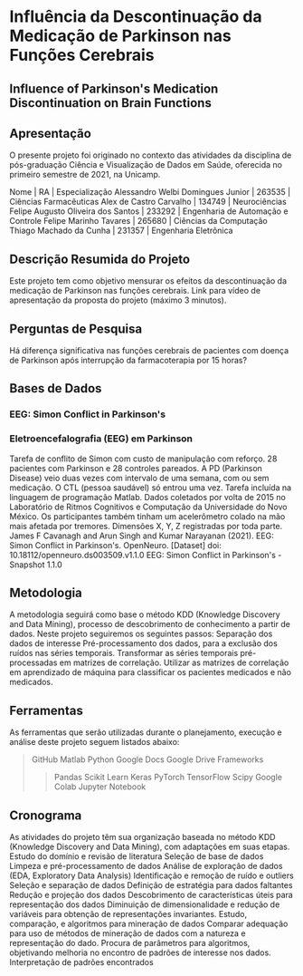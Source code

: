 # Influência da Descontinuação da Medicação de Parkinson nas Funções Cerebrais

## Influence of Parkinson's Medication Discontinuation on Brain Functions

## Apresentação
O presente projeto foi originado no contexto das atividades da disciplina de pós-graduação Ciência e Visualização de Dados em Saúde, oferecida no primeiro semestre de 2021, na Unicamp.
 
Nome | RA | Especialização
Alessandro Welbi Domingues Junior | 263535 | Ciências Farmacêuticas
Alex de Castro Carvalho | 134749 | Neurociências
Felipe Augusto Oliveira dos Santos | 233292 | Engenharia de Automação e Controle
Felipe Marinho Tavares | 265680 | Ciências da Computação
Thiago Machado da Cunha | 231357 | Engenharia Eletrônica

## Descrição Resumida do Projeto
Este projeto tem como objetivo mensurar os efeitos da descontinuação da medicação de Parkinson nas funções cerebrais.
Link para vídeo de apresentação da proposta do projeto (máximo 3 minutos).

## Perguntas de Pesquisa
Há diferença significativa nas funções cerebrais de pacientes com doença de Parkinson após interrupção da farmacoterapia por 15 horas?

## Bases de Dados
### EEG: Simon Conflict in Parkinson's
### Eletroencefalografia (EEG) em Parkinson

Tarefa de conflito de Simon com custo de manipulação com reforço. 28 pacientes com Parkinson e 28 controles pareados. A PD (Parkinson Disease) veio duas vezes com intervalo de uma semana, com ou sem medicação. O CTL (pessoa saudável) só entrou uma vez. Tarefa incluída na linguagem de programação Matlab. Dados coletados por volta de 2015 no Laboratório de Ritmos Cognitivos e Computação da Universidade do Novo México. Os participantes também tinham um acelerômetro colado na mão mais afetada por tremores. Dimensões X, Y, Z registradas por toda parte.
James F Cavanagh and Arun Singh and Kumar Narayanan (2021). EEG: Simon Conflict in Parkinson's. OpenNeuro. [Dataset] doi: 10.18112/openneuro.ds003509.v1.1.0
EEG: Simon Conflict in Parkinson's - Snapshot 1.1.0

## Metodologia
A metodologia seguirá como base o método KDD (Knowledge Discovery and Data Mining), processo de descobrimento de conhecimento a partir de dados. Neste projeto seguiremos os seguintes passos:
Separação dos dados de interesse
Pré-processamento dos dados, para a exclusão dos ruídos nas séries temporais.
Transformar as séries temporais pré-processadas em matrizes de correlação.
Utilizar as matrizes de correlação em aprendizado de máquina para classificar os pacientes medicados e não medicados.
 
## Ferramentas
As ferramentas que serão utilizadas durante o planejamento, execução e análise deste projeto seguem listados abaixo:
> GitHub
> Matlab
> Python
> Google Docs
> Google Drive
> Frameworks
>> Pandas
>> Scikit Learn
>> Keras
>> PyTorch
>> TensorFlow
>> Scipy
> Google Colab
> Jupyter Notebook

## Cronograma
As atividades do projeto têm sua organização baseada no método KDD (Knowledge Discovery and Data Mining), com adaptações em suas etapas.
Estudo do domínio e revisão de literatura
Seleção de base de dados
Limpeza e pré-processamento de dados
Análise de exploração de dados (EDA, Exploratory Data Analysis)
Identificação e remoção de ruído e outliers
Seleção e separação de dados
Definição de estratégia para dados faltantes
Redução e projeção dos dados
Descobrimento de características úteis para representação dos dados
Diminuição de dimensionalidade e redução de variáveis para obtenção de representações invariantes.
Estudo, comparação, e algoritmos para mineração de dados
Comparar adequação para uso de métodos de mineração de dados com a natureza e representação do dado.
Procura de parâmetros para algoritmos, objetivando melhoria no encontro de padrões de interesse nos dados.
Interpretação de padrões encontrados
